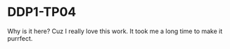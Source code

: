 # DDP1-TP04
Why is it here? Cuz I really love this work. It took me a long time to make it purrfect.
